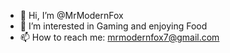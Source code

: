- 👋 Hi, I’m @MrModernFox
- 👀 I’m interested in Gaming and enjoying Food
- 📫 How to reach me: mrmodernfox7@gmail.com

<!---
MrModernFox/MrModernFox is a ✨ special ✨ repository because its `README.md` (this file) appears on your GitHub profile.
You can click the Preview link to take a look at your changes.
--->
